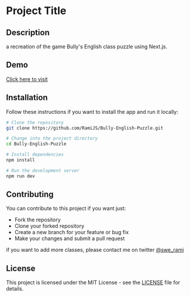 # Project Title

## Description
a recreation of the game Bully's English class puzzle using Next.js.

## Demo
[Click here to visit](https://bully-english-puzzle-5rhy9292n-techrami.vercel.app/)

## Installation
Follow these instructions if you want to install the app and run it locally:

```bash
# Clone the repository
git clone https://github.com/RamiJS/Bully-English-Puzzle.git

# Change into the project directory
cd Bully-English-Puzzle

# Install dependencies
npm install

# Run the development server
npm run dev

```

## Contributing
You can contribute to this project if you want just:
- Fork the repository
- Clone your forked repository
- Create a new branch for your feature or bug fix
- Make your changes and submit a pull request

if you want to add more classes, please contact me on twitter [@swe_rami](https://twitter.com/swe_rami)

## License

This project is licensed under the MIT License - see the [LICENSE](LICENSE) file for details.
